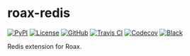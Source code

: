 # roax-redis

[![PyPI](https://badge.fury.io/py/roax-redis.svg)](https://badge.fury.io/py/roax-redis)
[![License](https://img.shields.io/github/license/roax/roax-redis.svg)](https://github.com/roax/roax-redis/blob/master/LICENSE)
[![GitHub](https://img.shields.io/badge/github-master-blue.svg)](https://github.com/roax/roax-redis/)
[![Travis CI](https://travis-ci.org/roax/roax-redis.svg?branch=master)](https://travis-ci.org/roax/roax-redis)
[![Codecov](https://codecov.io/gh/roax/roax-redis/branch/master/graph/badge.svg)](https://codecov.io/gh/roax/roax-redis)
[![Black](https://img.shields.io/badge/code%20style-black-black.svg)](https://github.com/psf/black)

Redis extension for Roax. 
